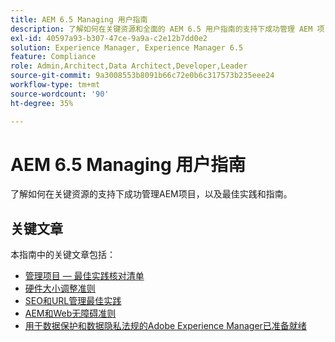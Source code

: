 ```yaml
---
title: AEM 6.5 Managing 用户指南
description: 了解如何在关键资源和全面的 AEM 6.5 用户指南的支持下成功管理 AEM 项目。
exl-id: 40597a93-b307-47ce-9a9a-c2e12b7dd0e2
solution: Experience Manager, Experience Manager 6.5
feature: Compliance
role: Admin,Architect,Data Architect,Developer,Leader
source-git-commit: 9a3008553b8091b66c72e0b6c317573b235eee24
workflow-type: tm+mt
source-wordcount: '90'
ht-degree: 35%

---
```


# AEM 6.5 Managing 用户指南

了解如何在关键资源的支持下成功管理AEM项目，以及最佳实践和指南。

## 关键文章

本指南中的关键文章包括：

* [管理项目 — 最佳实践核对清单](/help/managing/best-practices.md)
* [硬件大小调整准则](/help/managing/hardware-sizing-guidelines.md)
* [SEO和URL管理最佳实践](/help/managing/seo-and-url-management.md)
* [AEM和Web无障碍准则](/help/managing/web-accessibility.md)
* [用于数据保护和数据隐私法规的Adobe Experience Manager已准备就绪](/help/managing/data-protection-and-privacy.md)
